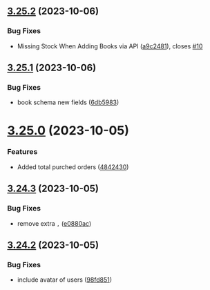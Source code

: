 ## [3.25.2](https://github.com/hossainchisty/LeafLine-Server/compare/v3.25.1...v3.25.2) (2023-10-06)


### Bug Fixes

* Missing Stock When Adding Books via API ([a9c2481](https://github.com/hossainchisty/LeafLine-Server/commit/a9c248154acedffa29c381da96b2b8fe1d36b509)), closes [#10](https://github.com/hossainchisty/LeafLine-Server/issues/10)



## [3.25.1](https://github.com/hossainchisty/LeafLine-Server/compare/v3.25.0...v3.25.1) (2023-10-06)


### Bug Fixes

* book schema new fields ([6db5983](https://github.com/hossainchisty/LeafLine-Server/commit/6db5983f39113f9cc489da6a8ca07acb77c70e9e))



# [3.25.0](https://github.com/hossainchisty/LeafLine-Server/compare/v3.24.3...v3.25.0) (2023-10-05)


### Features

* Added total purched orders ([4842430](https://github.com/hossainchisty/LeafLine-Server/commit/4842430d7291e496f0aa0deb98313cd2503867ca))



## [3.24.3](https://github.com/hossainchisty/LeafLine-Server/compare/v3.24.2...v3.24.3) (2023-10-05)


### Bug Fixes

* remove extra ```,``` ([e0880ac](https://github.com/hossainchisty/LeafLine-Server/commit/e0880ac353c9b2db9553ce917a95844a1b2030e1))



## [3.24.2](https://github.com/hossainchisty/LeafLine-Server/compare/v3.24.1...v3.24.2) (2023-10-05)


### Bug Fixes

* include avatar of users ([98fd851](https://github.com/hossainchisty/LeafLine-Server/commit/98fd851b245fd563b869009568e685e45ee8edab))



